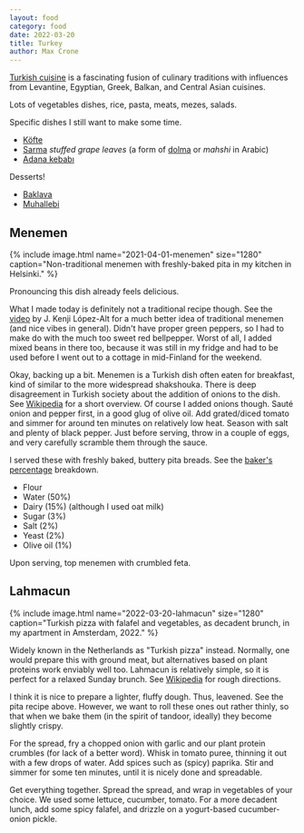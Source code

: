 ```yaml
---
layout: food
category: food
date: 2022-03-20
title: Turkey
author: Max Crone
---
```


[Turkish cuisine](https://en.wikipedia.org/wiki/Turkish_cuisine) is a fascinating fusion of culinary traditions with influences from Levantine, Egyptian, Greek, Balkan, and Central Asian cuisines.

Lots of vegetables dishes, rice, pasta, meats, mezes, salads.

Specific dishes I still want to make some time.

- [Köfte](https://en.wikipedia.org/wiki/K%C3%B6fte)
- [Sarma](https://en.wikipedia.org/wiki/Sarma_(food)) *stuffed grape leaves* (a form of [dolma](https://en.wikipedia.org/wiki/Dolma) or *mahshi* in Arabic)
- [Adana kebabı](https://en.wikipedia.org/wiki/Adana_kebab%C4%B1)

Desserts!

- [Baklava](https://en.wikipedia.org/wiki/Baklava)
- [Muhallebi](https://en.wikipedia.org/wiki/Muhallebi)

## Menemen
{% include image.html name="2021-04-01-menemen" size="1280" caption="Non-traditional menemen with freshly-baked pita in my kitchen in Helsinki." %}

Pronouncing this dish already feels delicious.

What I made today is definitely not a traditional recipe though.
See the [video](https://www.youtube.com/watch?v=uFxXw0eSSC0) by J. Kenji López-Alt for a much better idea of traditional menemen (and nice vibes in general).
Didn't have proper green peppers, so I had to make do with the much too sweet red bellpepper.
Worst of all, I added mixed beans in there too, because it was still in my fridge and had to be used before I went out to a cottage in mid-Finland for the weekend.

Okay, backing up a bit.
Menemen is a Turkish dish often eaten for breakfast, kind of similar to the more widespread shakshouka.
There is deep disagreement in Turkish society about the addition of onions to the dish.
See [Wikipedia](https://en.wikipedia.org/wiki/Menemen_(food)) for a short overview.
Of course I added onions though.
Sauté onion and pepper first, in a good glug of olive oil.
Add grated/diced tomato and simmer for around ten minutes on relatively low heat.
Season with salt and plenty of black pepper.
Just before serving, throw in a couple of eggs, and very carefully scramble them through the sauce.

I served these with freshly baked, buttery pita breads.
See the [baker's percentage](https://en.wikipedia.org/wiki/Baker_percentage) breakdown.

- Flour
- Water (50%)
- Dairy (15%) (although I used oat milk)
- Sugar (3%)
- Salt (2%)
- Yeast (2%)
- Olive oil (1%)

Upon serving, top menemen with crumbled feta.

## Lahmacun

{% include image.html name="2022-03-20-lahmacun" size="1280" caption="Turkish pizza with falafel and vegetables, as decadent brunch, in my apartment in Amsterdam, 2022." %}

Widely known in the Netherlands as "Turkish pizza" instead. Normally, one would prepare this with ground meat, but alternatives based on plant proteins work enviably well too. Lahmacun is relatively simple, so it is perfect for a relaxed Sunday brunch. See [Wikipedia](https://en.m.wikipedia.org/wiki/Lahmacun) for rough directions.

I think it is nice to prepare a lighter, fluffy dough. Thus, leavened. See the pita recipe above. However, we want to roll these ones out rather thinly, so that when we bake them (in the spirit of tandoor, ideally) they become slightly crispy.

For the spread, fry a chopped onion with garlic and our plant protein crumbles (for lack of a better word). Whisk in tomato puree, thinning it out with a few drops of water. Add spices such as (spicy) paprika. Stir and simmer for some ten minutes, until it is nicely done and spreadable.

Get everything together. Spread the spread, and wrap in vegetables of your choice. We used some lettuce, cucumber, tomato. For a more decadent lunch, add some spicy falafel, and drizzle on a yogurt-based cucumber-onion pickle.
